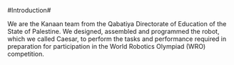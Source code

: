 
#Introduction#

We are the Kanaan team from the Qabatiya Directorate of Education of the State of Palestine. We designed, assembled and programmed the robot, which we called Caesar, to perform the tasks and performance required in preparation for participation in the World Robotics Olympiad (WRO) competition.
